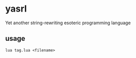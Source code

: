 # yasrl
Yet another string-rewriting esoteric programming language

## usage
```
lua tag.lua <filename>
```
